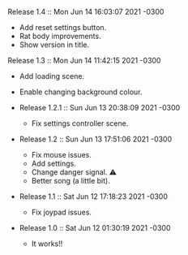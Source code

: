 Release 1.4 :: Mon Jun 14 16:03:07 2021 -0300
  - Add reset settings button.
  - Rat body improvements.
  - Show version in title.

Release 1.3 :: Mon Jun 14 11:42:15 2021 -0300
  - Add loading scene.
  - Enable changing background colour.

- Release 1.2.1 :: Sun Jun 13 20:38:09 2021 -0300
  - Fix settings controller scene.

- Release 1.2 :: Sun Jun 13 17:51:06 2021 -0300
  - Fix mouse issues.
  - Add settings.
  - Change danger signal. ⚠️
  - Better song (a little bit).

- Release 1.1 :: Sat Jun 12 17:18:23 2021 -0300
  - Fix joypad issues.

- Release 1.0 :: Sat Jun 12 01:30:19 2021 -0300
  - It works!!
